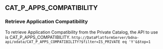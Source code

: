 ## CAT_P_APPS_COMPATIBILITY

### Retrieve Application Compatibility

To retrieve Application Compatibility from the Private Catalog, the API to use is CAT_P_APPS_COMPATIBILITY.
`http://DataPlatformServer/bdna-api/odata/CAT_P_APPS_COMPATIBILITY?$filter=IS_PRIVATE eq 'Y'&$top=1`
